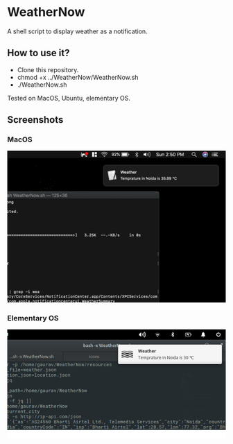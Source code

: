 # WeatherNow

A shell script to display weather as a notification.

## How to use it?

  * Clone this repository.
  * chmod +x ../WeatherNow/WeatherNow.sh
  * ./WeatherNow.sh
  
  Tested on MacOS, Ubuntu, elementary OS.
  
## Screenshots

### MacOS

![macOS](https://github.com/gauravat16/WeatherNow/blob/master/screenshots/ss_2.png)

### Elementary OS

![elem](https://github.com/gauravat16/WeatherNow/blob/master/screenshots/ss_elem_1.png)

